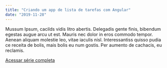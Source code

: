 ```yaml
---
title: "Criando um app de lista de tarefas com Angular"
date: "2019-11-28"
---
```


Mussum Ipsum, cacilds vidis litro abertis. Delegadis gente finis, bibendum egestas augue arcu ut est. Mauris nec dolor in eros commodo tempor. Aenean aliquam molestie leo, vitae iaculis nisl. Interessantiss quisso pudia ce receita de bolis, mais bolis eu num gostis. Per aumento de cachacis, eu reclamis.

[Acessar série completa](https://www.youtube.com/playlist?list=PLryJIoSncQyPBskKa1Fvr8eE3JdH4jxhK)